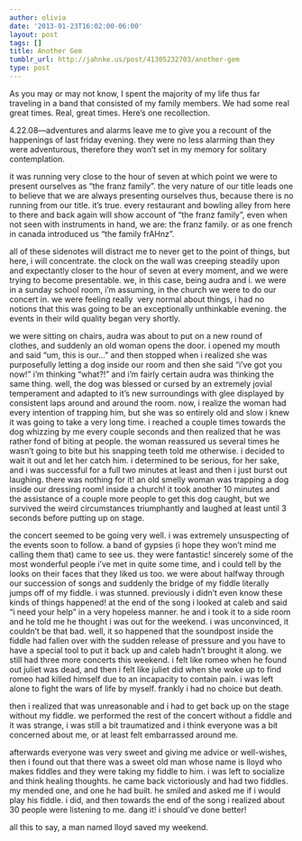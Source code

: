 ```yaml
---
author: olivia
date: '2013-01-23T16:02:00-06:00'
layout: post
tags: []
title: Another Gem
tumblr_url: http://jahnke.us/post/41305232703/another-gem
type: post
---
```


As you may or may not know, I spent the majority of my life thus far traveling in a band that consisted of my family members. We had some real great times. Real, great times. Here’s one recollection. 

4.22.08—adventures and alarms leave me to give you a recount of the happenings of last friday evening. they were no less alarming than they were adventurous, therefore they won’t set in my memory for solitary contemplation. 

it was running very close to the hour of seven at which point we were to present ourselves as “the franz family”. the very nature of our title leads one to believe that we are always presenting ourselves thus, because there is no running from our title. it’s true. every restaurant and bowling alley from here to there and back again will show account of “the franz family”, even when not seen with instruments in hand, we are: the franz family. or as one french in canada introduced us “the family frAHnz”. 

all of these sidenotes will distract me to never get to the point of things, but here, i will concentrate. the clock on the wall was creeping steadily upon and expectantly closer to the hour of seven at every moment, and we were trying to become presentable. we, in this case, being audra and i. we were in a sunday school room, i’m assuming, in the church we were to do our concert in. we were feeling really  very normal about things, i had no notions that this was going to be an exceptionally unthinkable evening. the events in their wild quality began very shortly. 

we were sitting on chairs, audra was about to put on a new round of clothes, and suddenly an old woman opens the door. i opened my mouth and said “um, this is our…” and then stopped when i realized she was purposefully letting a dog inside our room and then she said “i’ve got you now!” i’m thinking “what?!” and i’m fairly certain audra was thinking the same thing. well, the dog was blessed or cursed by an extremely jovial temperament and adapted to it’s new surroundings with glee displayed by consistent laps around and around the room. now, i realize the woman had every intention of trapping him, but she was so entirely old and slow i knew it was going to take a very long time. i reached a couple times towards the dog whizzing by me every couple seconds and then realized that he was rather fond of biting at people. the woman reassured us several times he wasn’t going to bite but his snapping teeth told me otherwise. i decided to wait it out and let her catch him. i determined to be serious, for her sake, and i was successful for a full two minutes at least and then i just burst out laughing. there was nothing for it! an old smelly woman was trapping a dog inside our dressing room! inside a church! it took another 10 minutes and the assistance of a couple more people to get this dog caught, but we survived the weird circumstances triumphantly and laughed at least until 3 seconds before putting up on stage. 

the concert seemed to be going very well. i was extremely unsuspecting of the events soon to follow. a band of gypsies (i hope they won’t mind me calling them that) came to see us. they were fantastic! sincerely some of the most wonderful people i’ve met in quite some time, and i could tell by the looks on their faces that they liked us too. we were about halfway through our succession of songs and suddenly the bridge of my fiddle literally jumps off of my fiddle. i was stunned. previously i didn’t even know these kinds of things happened! at the end of the song i looked at caleb and said “i need your help” in a very hopeless manner. he and i took it to a side room and he told me he thought i was out for the weekend. i was unconvinced, it couldn’t be that bad. well, it so happened that the soundpost inside the fiddle had fallen over with the sudden release of pressure and you have to have a special tool to put it back up and caleb hadn’t brought it along. we still had three more concerts this weekend. i felt like romeo when he found out juliet was dead, and then i felt like juliet did when she woke up to find romeo had killed himself due to an incapacity to contain pain. i was left alone to fight the wars of life by myself. frankly i had no choice but death. 

then i realized that was unreasonable and i had to get back up on the stage without my fiddle. we performed the rest of the concert without a fiddle and it was strange, i was still a bit traumatized and i think everyone was a bit concerned about me, or at least felt embarrassed around me. 

afterwards everyone was very sweet and giving me advice or well-wishes, then i found out that there was a sweet old man whose name is lloyd who makes fiddles and they were taking my fiddle to him. i was left to socialize and think healing thoughts. he came back victoriously and had two fiddles. my mended one, and one he had built. he smiled and asked me if i would play his fiddle. i did, and then towards the end of the song i realized about 30 people were listening to me. dang it! i should’ve done better! 

all this to say, a man named lloyd saved my weekend. 
